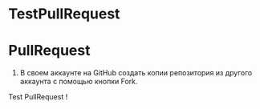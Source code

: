 # TestPullRequest

# PullRequest
1. В своем аккаунте на GitHub создать копии репозитория из другого аккаунта с помощью кнопки Fork.

Test PullRequest !